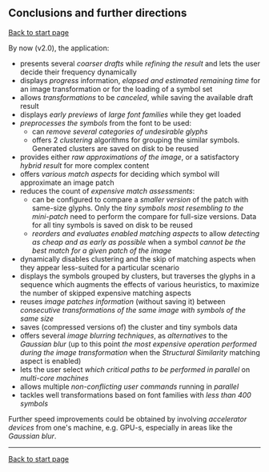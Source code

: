 ## Conclusions and further directions ##
[Back to start page](../../../ReadMe.md)

By now (v2.0), the application:

- presents several *coarser drafts* while *refining the result* and lets the user decide their frequency dynamically
- displays *progress* information, *elapsed and estimated remaining time* for an image transformation or for the loading of a symbol set
- allows *transformations* to be *canceled*, while saving the available draft result
- displays *early previews* of *large font families* while they get loaded
- *preprocesses the symbols* from the font to be used:
    - can *remove several categories of undesirable glyphs*
    - offers 2 *clustering* algorithms for grouping the similar symbols. Generated clusters are saved on disk to be reused
- provides either *raw approximations of the image*, or a satisfactory *hybrid result* for more complex content
- offers *various match aspects* for deciding which symbol will approximate an image patch
- reduces the count of *expensive match assessments*:
	- can be configured to compare a *smaller version* of the patch with same\-size glyphs. Only the *tiny symbols most resembling to the mini-patch* need to perform the compare for full\-size versions. Data for all tiny symbols is saved on disk to be reused
	- *reorders and evaluates enabled  matching aspects* to allow *detecting as cheap and as early as possible* when a symbol *cannot be the best match for a given patch of the image*
- dynamically disables clustering and the skip of matching aspects when they appear less-suited for a particular scenario
- displays the symbols grouped by clusters, but traverses the glyphs in a sequence which augments the effects of various heuristics, to maximize the number of skipped expensive matching aspects
- reuses *image patches information* (without saving it) between *consecutive transformations of the same image with symbols of the same size*
- saves (compressed versions of) the cluster and tiny symbols data
- offers several *image blurring techniques*, as *alternatives* to the *Gaussian blur* (up to this point *the most expensive operation performed during the image transformation* when the *Structural Similarity* matching aspect is enabled)
- lets the user select *which critical paths to be performed in parallel* on *multi\-core machines*
- allows multiple *non\-conflicting user commands* running in *parallel*
- tackles well transformations based on font families with *less than 400 symbols*

Further speed improvements could be obtained by involving *accelerator devices* from one&#39;s machine, e.g. GPU\-s, especially in areas like the *Gaussian blur*.

-----
[Back to start page](../../../ReadMe.md)

